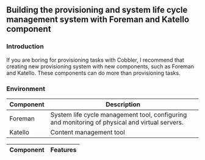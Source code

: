 ## Building the provisioning and system life cycle management system with Foreman and Katello component

### Introduction

If you are boring for provisioning tasks with Cobbler, 
I recommend that creating new provisioning system with new components, such as Foreman and Katello.
These components can do more than provisioning tasks. 

### Environment

Component | Description
-|-
Foreman | System life cycle management tool, configuring and monitoring of physical and virtual servers.
Katello | Content management tool

Component | Features
-|-
